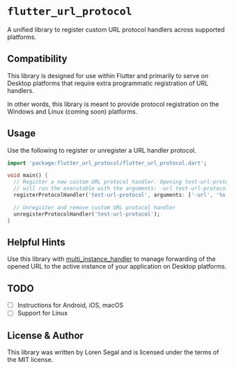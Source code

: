 # `flutter_url_protocol`

A unified library to register custom URL protocol handlers across supported platforms.

## Compatibility

This library is designed for use within Flutter and primarily to serve on
Desktop platforms that require extra programmatic registration of URL handlers.

In other words, this library is meant to provide protocol registration on the
Windows and Linux (coming soon) platforms.

## Usage

Use the following to register or unregister a URL handler protocol.

```dart
import 'package:flutter_url_protocol/flutter_url_protocol.dart';

void main() {
  // Register a new custom URL protocol handler. Opening test-url-protocol://test
  // will run the executable with the arguments: -url test-url-protocol://test
  registerProtocolHandler('test-url-protocol', arguments: ['-url', '%s']);

  // Unregister and remove custom URL protocol handler
  unregisterProtocolHandler('test-url-protocol');
}
```

## Helpful Hints

Use this library with [multi_instance_handler](http://pub.dev/packages/multi_instance_handler)
to manage forwarding of the opened URL to the active instance of your application
on Desktop platforms.

## TODO

- [ ] Instructions for Android, iOS, macOS
- [ ] Support for Linux

## License & Author

This library was written by Loren Segal and is licensed under the terms of
the MIT license.
